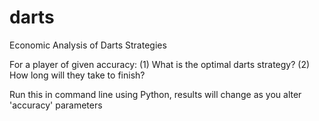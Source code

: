 # darts
Economic Analysis of Darts Strategies

For a player of given accuracy: 
(1) What is the optimal darts strategy?
(2) How long will they take to finish?

Run this in command line using Python, results will change as you alter 'accuracy' parameters
